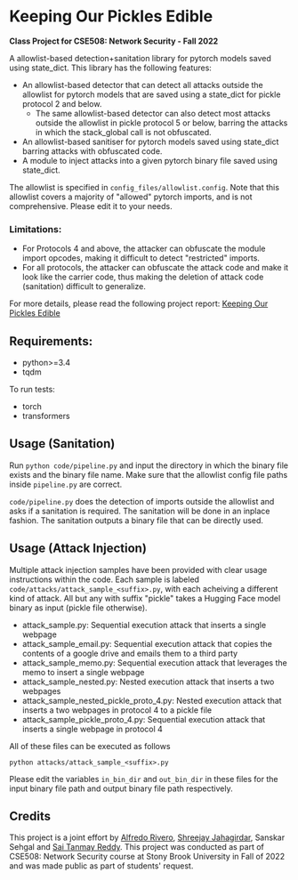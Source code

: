 # Keeping Our Pickles Edible

**Class Project for CSE508: Network Security - Fall 2022**

A allowlist-based detection+sanitation library for pytorch models saved using state_dict. This library has the following features:
* An allowlist-based detector that can detect all attacks outside the allowlist for pytorch models that are saved using a state_dict for pickle protocol 2 and below. 
  * The same allowlist-based detector can also detect most attacks outside the allowlist in pickle protocol 5 or below, barring the attacks in which the stack_global call is not obfuscated. 
* An allowlist-based sanitiser for pytorch models saved using state_dict barring attacks with obfuscated code. 
* A module to inject attacks into a given pytorch binary file saved using state_dict. 

The allowlist is specified in ```config_files/allowlist.config```. Note that this allowlist covers a majority of "allowed" pytorch imports, and is not comprehensive. Please edit it to your needs. 

### Limitations:
* For Protocols 4 and above, the attacker can obfuscate the module import opcodes, making it difficult to detect "restricted" imports.
* For all protocols, the attacker can obfuscate the attack code and make it look like the carrier code, thus making the deletion of attack code (sanitation) difficult to generalize. 

For more details, please read the following project report: [Keeping Our Pickles Edible](https://drive.google.com/file/d/1TP7_19WM1JuN0CLnzLN0C_GV9kn8Q25R/view?usp=sharing)

## Requirements:
* python>=3.4
* tqdm

To run tests:
* torch
* transformers


## Usage (Sanitation)
Run ```python code/pipeline.py``` and input the directory in which the binary file exists and the binary file name.
Make sure that the allowlist config file paths inside ```pipeline.py``` are correct. 

```code/pipeline.py``` does the detection of imports outside the allowlist and asks if a sanitation is required. 
The sanitation will be done in an inplace fashion. 
The sanitation outputs a binary file that can be directly used.


## Usage (Attack Injection)
Multiple attack injection samples have been provided with clear usage instructions within the code. Each sample is labeled ```code/attacks/attack_sample_<suffix>.py```, with each acheiving a different kind of attack. All but any with suffix "pickle" takes a Hugging Face model binary as input (pickle file otherwise).

  - attack_sample.py: Sequential execution attack that inserts a single webpage
  - attack_sample_email.py: Sequential execution attack that copies the contents of a google drive and emails them to a third party
  - attack_sample_memo.py: Sequential execution attack that leverages the memo to insert a single webpage
  - attack_sample_nested.py: Nested execution attack that inserts a two webpages
  - attack_sample_nested_pickle_proto_4.py: Nested execution attack that inserts a two webpages in protocol 4 to a pickle file
  - attack_sample_pickle_proto_4.py: Sequential execution attack that inserts a single webpage in protocol 4


All of these files can be executed as follows

```
python attacks/attack_sample_<suffix>.py
```

Please edit the variables ```in_bin_dir``` and ```out_bin_dir``` in these files for the input binary file path and output binary file path respectively. 

## Credits
This project is a joint effort by [Alfredo Rivero](https://github.com/alrivero), [Shreejay Jahagirdar](https://github.com/shreejay23), Sanskar Sehgal and [Sai Tanmay Reddy](https://github.com/starc52). This project was conducted as part of CSE508: Network Security course at Stony Brook University in Fall of 2022 and was made public as part of students' request.
